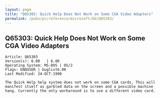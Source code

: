```yaml
---
layout: page
title: "Q65303: Quick Help Does Not Work on Some CGA Video Adapters"
permalink: /pubs/pc/reference/microsoft/kb/Q65303/
---
```


## Q65303: Quick Help Does Not Work on Some CGA Video Adapters

	Article: Q65303
	Version(s): 6.00   | 6.00
	Operating System: MS-DOS | OS/2
	Flags: ENDUSER | buglist6.00
	Last Modified: 24-OCT-1990
	
	The Quick Help help system does not work on some CGA cards. This will
	manifest itself as garbled data on the screen and a possible machine
	hang. Currently the only workaround is to use a different video card.
